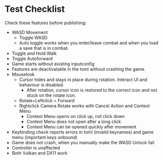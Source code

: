 # Test Checklist

Check these features before publishing:

* WASD Movement
  * Toggle WASD
  * Auto toggle works when you enter/leave combat and when you load a save that is in combat.
* Toggle and Hold Walk
* Toggle Autoforward
* Game starts without existing inputconfig
* Features are deactivatable in the toml without crashing the game.
* Mouselook
  * Cursor hides and stays in place during rotation. Interact UI and behaviour is disabled.
    * After rotation, cursor icon is restored to the correct icon and not stuck on the rotate icon.
  * Rotate+Leftclick = Forward
  * Rightclick Camera Rotate works with Cancel Action and Context Menu
    * Context Menu opens on click up, not click down
    * Context Menu does not open after a long click
    * Context Menu can be opened quickly after movement
* Keybinding check reports errors in toml (invalid keynames) and game menu (important keys unbound)
* Game does not crash, when you manually make the WASD Unlock fail
* Controller is unaffected
* Both Vulkan and DX11 work
